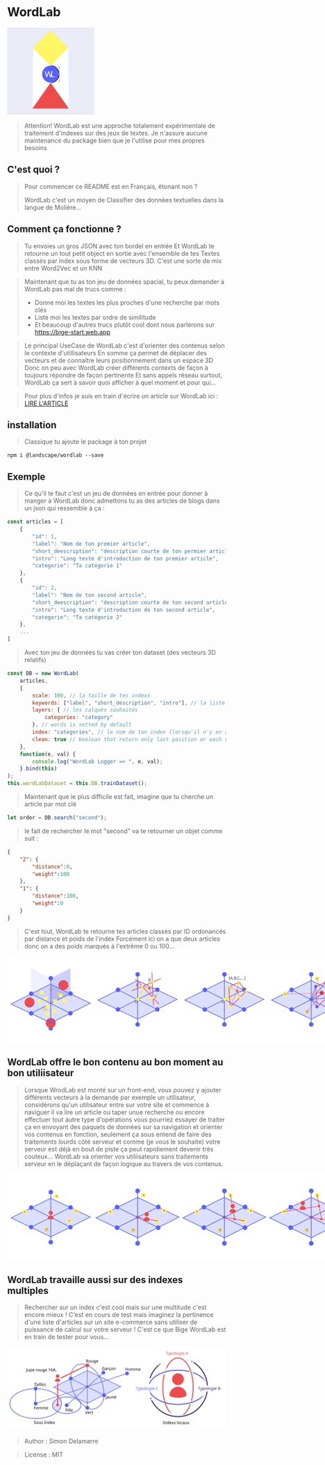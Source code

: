 # WordLab

<img src="./assets/wordlab.svg" style="width:200px;" width="200">


> Attention! 
> WordLab est une approche totalement expérimentale de traitement d'indexes sur des jeux de textes.
> Je n'assure aucune maintenance du package bien que je l'utilise pour mes propres besoins


## C'est quoi ?

> Pour commencer ce README est en Français, étonant non ?
> 
> WordLab c'est un moyen de Classifier des données textuelles dans la langue de Molière...

## Comment ça fonctionne ?

> Tu envoies un gros JSON avec ton bordel en entrée
> Et WordLab te retourne un tout petit object en sortie avec l'ensemble de tes Textes classés par index sous forme de vecteurs 3D.
> C'est une sorte de mix entre Word2Vec et un KNN

> Maintenant que tu as ton jeu de données spacial, tu peux demander à WordLab pas mal de trucs comme :
>    - Donne moi les textes les plus proches d'une recherche par mots clés
>    - Liste moi les textes par ordre de similitude
>    - Et beaucoup d'autres trucs plutôt cool dont nous parlerons sur https://bige-start.web.app

> Le principal UseCase de WordLab c'est d'orienter des contenus selon le contexte d'utillisateurs
> En somme ça permet de déplacer des vecteurs et de connaître leurs positionnement dans un espace 3D
> Donc on peu avec WordLab créer différents contexts de façon à toujours répondre de façon pertinente 
> Et sans appels réseau surtout, WordLab ça sert à savoir quoi afficher à quel moment et pour qui...

> Pour plus d'infos je suis en train d'écrire un article sur WordLab ici :
> [LIRE L'ARTICLE](https://bige-start.web.app/feeds/wordlab-la-base-de-donnee-vectorielle-cree-specialement-pour-bige)

## installation

> Classique tu ajoute le package à ton projet
```
npm i @landscape/wordlab --save
```

## Exemple

> Ce qu'il te faut c'est un jeu de données en entrée pour donner à manger à WordLab 
> donc admettons tu as des articles de blogs dans un json qui ressemble à ça :

```javascript
const articles = [
    {
        "id": 1,
        "label": "Nom de ton premier article",
        "short_deescription": "description courte de ton permier article",
        "intro": "Long texte d'introduction de ton premier article",
        "categorie": "Ta catégorie 1"
    },
    {
        "id": 2,
        "label": "Nom de ton second article",
        "short_deescription": "description courte de ton second article",
        "intro": "Long texte d'introduction de ton second article",
        "categorie": "Ta catégorie 2"
    },
    ...
]
```

> Avec ton jeu de données tu vas créer ton dataset (des vecteurs 3D relatifs)

```javascript
const DB = new WordLab(
    articles,
    {
        scale: 100, // la taille de tes indexs
        keywords: ["label", "short_description", "intro"], // la liste des labels de type String à parser
        layers: { // les calques souhaités
            categories: "category"
        }, // words is setted by default
        index: "categories", // le nom de ton index (lorsqu'il n'y en a qu'un seul, oui oui on peu en avoir plusieurs...)
        clean: true // boolean that return only last position or each vectors evolutions
    },
    function(e, val) {
        console.log("WordLab Logger => ", e, val);
    }.bind(this)
);
this.wordLabDataset = this.DB.trainDataset();
```

> Maintenant que le plus difficile est fait, imagine que tu cherche un article par mot clé

```javascript
let order = DB.search("second");
```

> le fait de rechercher le mot "second" va te retourner un objet comme suit :

```json
{
    "2": {
        "distance":0,
        "weight":100
    },
    "1": {
        "distance":100,
        "weight":0
    }
}
```

> C'est tout, WordLab te retourne tes articles classés par ID ordonancés par distance et poids de l'index
> Forcément ici on a que deux articles donc on a des poids marqués à l'extrême 0 ou 100...

<div style="display:inline-flex">
<img src="./assets/wordlab_bilateration.svg" style="width:200px;" width="200"/>
<img src="./assets/wordlab_trilateration.svg" style="width:200px;" width="200"/>
<img src="./assets/wordlab_quadrilateration.svg" style="width:200px;" width="200"/>
<img src="./assets/wordlab_search_resuult.svg" style="width:200px;" width="200"/>
</div>

## WordLab offre le bon contenu au bon moment au bon utiliisateur

> Lorsque WrodLab est monté sur un front-end, vous pouvez y ajouter différents vecteurs à la demande par exemple un utilisateur,
> considérons qu'un utilisateur entre sur votre site et commence à naviguer il va lire un article ou taper unue recherche ou encore effectuer tout autre type d'opérations
> vous pourriez essayer de traiter ça en envoyant des paquets de données sur sa navigation et orienter vos contenus en fonction,
> seulement ça sous entend de faire des traitements lourds côté serveur et comme (je vous le souhaite) votre serveur est déjà en bout de piste
> ça peut rapidiement devenir très couteux...
> WordLab va orienter vos utiliisateurs sans traitements serveur en le déplaçant de façon logique au travers de vos contenus.

<div style="display:inline-flex">
<img src="./assets/wordlab_user_1.svg"  width="200"/>
<img src="./assets/wordlab_user_2.svg"  width="200"/>
<img src="./assets/wordlab_user_3.svg"  width="200"/>
<img src="./assets/wordlab_user_4.svg"  width="200"/>
</div>


## WordLab travaille aussi sur des indexes multiples

> Rechercher sur un index c'est cool mais sur une multitude c'est encore mieux !
> C'est en cours de test mais imaginez la pertinence d'une liste d'articles sur un site e-commerce sans utiliser de puissance de calcul sur votre serveur !
> C'est ce que Bige WordLab est en train de tester pour vous...


<img src="./assets/wordlab_complex_indexes.svg"/>


> Author : Simon Delamarre

> License : MIT